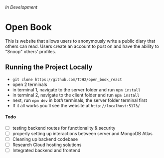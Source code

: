 *In Development*

# Open Book
This is website that allows users to anonymously write a public diary that others can read. Users create an account to post on and have the ability to "Snoop" others' profiles.


## Running the Project Locally
- `git clone https://github.com/TJH2/open_book_react`
- open 2 terminals
- in terminal 1, navigate to the server folder and run `npm install`
- in terminal 2, navigate to the client folder and run `npm install`
- next, run `npm dev` in *both* terminals, the server folder terminal first
- If it all works you'll see the website at `http://localhost:5173/`


#### Todo
- [ ] testing backend routes for functionality & security
- [ ] properly setting up interactions between server and MongoDB Atlas
- [ ] Cleaning up backend codebase
- [ ] Research Cloud hosting solutions
- [ ] Integrated backend and frontend